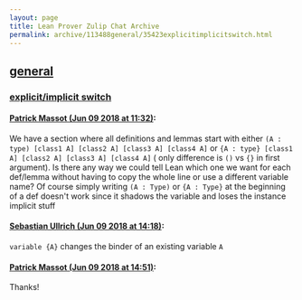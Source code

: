 ```yaml
---
layout: page
title: Lean Prover Zulip Chat Archive 
permalink: archive/113488general/35423explicitimplicitswitch.html
---
```


## [general](index.html)
### [explicit/implicit switch](35423explicitimplicitswitch.html)

#### [Patrick Massot (Jun 09 2018 at 11:32)](https://leanprover.zulipchat.com/#narrow/stream/113488-general/topic/explicit/implicit%20switch/near/127814721):
We have a section where all definitions and lemmas start with either `(A : type) [class1 A] [class2 A] [class3 A] [class4 A]` or `{A : type} [class1 A] [class2 A] [class3 A] [class4 A]` ( only difference is `()` vs `{}` in first argument). Is there any way we could tell Lean which one we want for each def/lemma without having to copy the whole line or use a different variable name? Of course simply writing `(A : Type)` or `{A : Type}` at the beginning of a def doesn't work since it shadows the variable and loses the instance implicit stuff

#### [Sebastian Ullrich (Jun 09 2018 at 14:18)](https://leanprover.zulipchat.com/#narrow/stream/113488-general/topic/explicit/implicit%20switch/near/127819085):
`variable {A}` changes the binder of an existing variable `A`

#### [Patrick Massot (Jun 09 2018 at 14:51)](https://leanprover.zulipchat.com/#narrow/stream/113488-general/topic/explicit/implicit%20switch/near/127819892):
Thanks!

